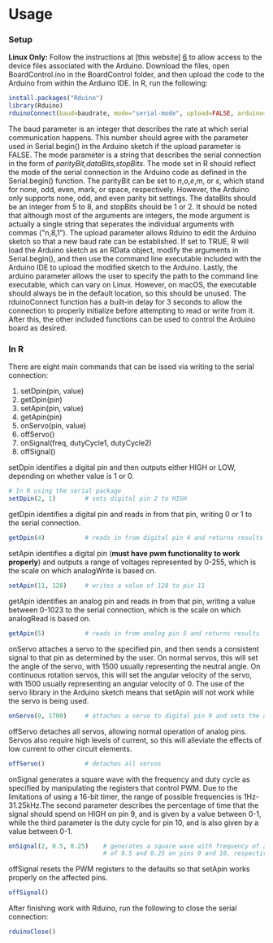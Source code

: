 # Usage

### Setup
**Linux Only:** Follow the instructions at [this website] [6] to allow access to the device files associated with the Arduino.
Download the files, open BoardControl.ino in the BoardControl folder, and then upload the code to the Arduino from within the Arduino IDE. In R, run the following:
```R
install.packages("Rduino")
library(Rduino)
rduinoConnect(baud=baudrate, mode="serial-mode", upload=FALSE, arduino="path-to-arduino-executable")
```
The baud parameter is an integer that describes the rate at which serial communication happens. This number should agree with the parameter used in Serial.begin() in the Arduino sketch if the upload parameter is FALSE.
The mode parameter is a string that describes the serial connection in the form of *parityBit,dataBits,stopBits*. The mode set in R should reflect the mode of the serial connection in the Arduino code as defined in the Serial.begin() function. The parityBit can be set to *n*,*o*,*e*,*m*, or *s*, which stand for none, odd, even, mark, or space, respectively. However, the Arduino only supports none, odd, and even parity bit settings. The dataBits should be an integer from 5 to 8, and stopBits should be 1 or 2. It should be noted that although most of the arguments are integers, the mode argument is actually a single string that seperates the individual arguments with commas ("n,8,1"). The upload parameter allows Rduino to edit the Arduino sketch so that a new baud rate can be established. If set to TRUE, R will load the Arduino sketch as an RData object, modify the arguments in Serial.begin(), and then use the command line executable included with the Arduino IDE to upload the modified sketch to the Arduino. Lastly, the arduino parameter allows the user to specify the path to the command line executable, which can vary on Linux. However, on macOS, the executable should always be in the default location, so this should be unused. The rduinoConnect function has a built-in delay for 3 seconds to allow the connection to properly initialize before attempting to read or write from it. After this, the other included functions can be used to control the Arduino board as desired.

### In R
There are eight main commands that can be issed via writing to the serial connection:
1. setDpin(pin, value)
2. getDpin(pin)
3. setApin(pin, value)
4. getApin(pin)
5. onServo(pin, value)
6. offServo()
7. onSignal(freq, dutyCycle1, dutyCycle2)
8. offSignal()

setDpin identifies a digital pin and then outputs either HIGH or LOW, depending on whether value is 1 or 0.
```R 
# In R using the serial package
setDpin(2, 1)        # sets digital pin 2 to HIGH
```
getDpin identifies a digital pin and reads in from that pin, writing 0 or 1 to the serial connection.
```R
getDpin(4)           # reads in from digital pin 4 and returns results
```
setApin identifies a digital pin (**must have pwm functionality to work properly**) and outputs a range of voltages represented by 0-255, which is the scale on which analogWrite is based on.
```R
setApin(11, 128)     # writes a value of 128 to pin 11
```
getApin identifies an analog pin and reads in from that pin, writing a value between 0-1023 to the serial connection, which is the scale on which analogRead is based on.
```R
getApin(5)           # reads in from analog pin 5 and returns results
```
onServo attaches a servo to the specified pin, and then sends a consistent signal to that pin as determined by the user. On normal servos, this will set the angle of the servo, with 1500 usually representing the neutral angle. On continuous rotation servos, this will set the angular velocity of the servo, with 1500 usually representing an angular velocity of 0. The use of the servo library in the Arduino sketch means that setApin will not work while the servo is being used.
```R
onServo(9, 1700)     # attaches a servo to digital pin 9 and sets the angle or angular velocity
```
offServo detaches all servos, allowing normal operation of analog pins. Servos also require high levels of current, so this will alleviate the effects of low current to other circuit elements.
```R
offServo()           # detaches all servos
```
onSignal generates a square wave with the frequency and duty cycle as specified by manipulating the registers that control PWM. Due to the limitations of using a 16-bit timer, the range of possible frequencies is 1Hz-31.25kHz.The second parameter describes the percentage of time that the signal should spend on HIGH on pin 9, and is given by a value between 0-1, while the third parameter is the duty cycle for pin 10, and is also given by a value between 0-1. 
```R
onSignal(2, 0.5, 0.25)    # generates a square wave with frequency of 2Hz and a duty cycles
                          # of 0.5 and 0.25 on pins 9 and 10, respectively.
```
offSignal resets the PWM registers to the defaults so that setApin works properly on the affected pins.
```R
offSignal()
```
After finishing work with Rduino, run the following to close the serial connection:
```R
rduinoClose()    
```

[6]: https://www.arduino.cc/en/Guide/Linux